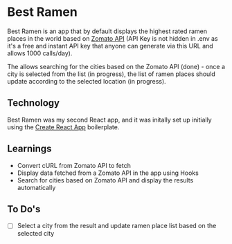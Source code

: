 # Best Ramen

Best Ramen is an app that by default displays the highest rated ramen places in the world based on [Zomato API](https://developers.zomato.com/api) (API Key is not hidden in .env as it's a free and instant API key that anyone can generate via this URL and allows 1000 calls/day).

The allows searching for the cities based on the Zomato API (done) - once a city is selected from the list (in progress), the list of ramen places should update according to the selected location (in progress).

## Technology

Best Ramen was my second React app, and it was initally set up initially using the [Create React App](https://github.com/facebook/create-react-app) boilerplate.

## Learnings
- Convert cURL from Zomato API to fetch
- Display data fetched from a Zomato API in the app using Hooks
- Search for cities based on Zomato API and display the results automatically

## To Do's
- [ ] Select a city from the result and update ramen place list based on the selected city